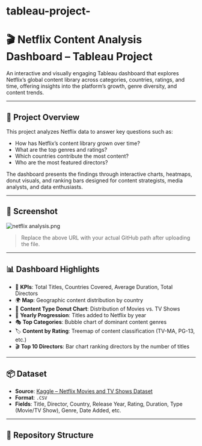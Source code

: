 # tableau-project-

# 🎬 Netflix Content Analysis Dashboard – Tableau Project

An interactive and visually engaging Tableau dashboard that explores Netflix’s global content library across categories, countries, ratings, and time, offering insights into the platform’s growth, genre diversity, and content trends.

---

## 📁 Project Overview

This project analyzes Netflix data to answer key questions such as:
- How has Netflix’s content library grown over time?
- What are the top genres and ratings?
- Which countries contribute the most content?
- Who are the most featured directors?

The dashboard presents the findings through interactive charts, heatmaps, donut visuals, and ranking bars designed for content strategists, media analysts, and data enthusiasts.

---

## 📸 Screenshot

![netflix analysis.png](https://github.com/YourUsername/YourRepoName/blob/main/Screenshots/netflix%20analysis.png)

> Replace the above URL with your actual GitHub path after uploading the file.

---

## 📊 Dashboard Highlights

- 🔢 **KPIs**: Total Titles, Countries Covered, Average Duration, Total Directors
- 🌍 **Map**: Geographic content distribution by country
- 🍿 **Content Type Donut Chart**: Distribution of Movies vs. TV Shows
- 📆 **Yearly Progression**: Titles added to Netflix by year
- 🎭 **Top Categories**: Bubble chart of dominant content genres
- 🏷️ **Content by Rating**: Treemap of content classification (TV-MA, PG-13, etc.)
- 🎬 **Top 10 Directors**: Bar chart ranking directors by the number of titles

---

## 📦 Dataset

- **Source**: [Kaggle – Netflix Movies and TV Shows Dataset](https://www.kaggle.com/datasets/shivamb/netflix-shows)
- **Format**: `.CSV`
- **Fields**: Title, Director, Country, Release Year, Rating, Duration, Type (Movie/TV Show), Genre, Date Added, etc.

---

## 📂 Repository Structure

